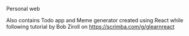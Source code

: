 Personal web

Also contains Todo app and Meme generator created using React while following tutorial by Bob Ziroll on https://scrimba.com/g/glearnreact

